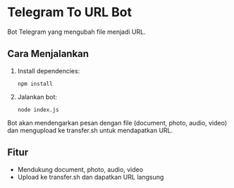 # Telegram To URL Bot

Bot Telegram yang mengubah file menjadi URL.

## Cara Menjalankan

1. Install dependencies:
   ```
   npm install
   ```

2. Jalankan bot:
   ```
   node index.js
   ```

Bot akan mendengarkan pesan dengan file (document, photo, audio, video) dan mengupload ke transfer.sh untuk mendapatkan URL.

## Fitur

- Mendukung document, photo, audio, video
- Upload ke transfer.sh dan dapatkan URL langsung